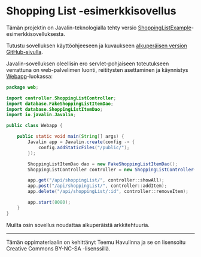 # Shopping List -esimerkkisovellus

Tämän projektin on Javalin-teknologialla tehty versio [ShoppingListExample](https://github.com/havulinna/shoppinglist-example)-esimerkkisovelluksesta. 

Tutustu sovelluksen käyttöohjeeseen ja kuvaukseen [alkuperäisen version GitHub-sivulla](https://github.com/havulinna/shoppinglist-example).

Javalin-sovelluksen oleellisin ero servlet-pohjaiseen toteutukseen verrattuna on web-palvelimen luonti, reititysten asettaminen ja käynnistys [Webapp](src/main/java/web/Webapp.java)-luokassa:

```java
package web;

import controller.ShoppingListController;
import database.FakeShoppingListItemDao;
import database.ShoppingListItemDao;
import io.javalin.Javalin;

public class Webapp {

    public static void main(String[] args) {
        Javalin app = Javalin.create(config -> {
            config.addStaticFiles("/public/");
        });

        ShoppingListItemDao dao = new FakeShoppingListItemDao();
        ShoppingListController controller = new ShoppingListController(dao);

        app.get("/api/shoppingList/", controller::showAll);
        app.post("/api/shoppingList/", controller::addItem);
        app.delete("/api/shoppingList/:id", controller::removeItem);

        app.start(8080);
    }
}
```

Muilta osin sovellus noudattaa alkuperäistä arkkitehtuuria.

---

Tämän oppimateriaalin on kehittänyt Teemu Havulinna ja se on lisensoitu Creative Commons BY-NC-SA -lisenssillä. 
